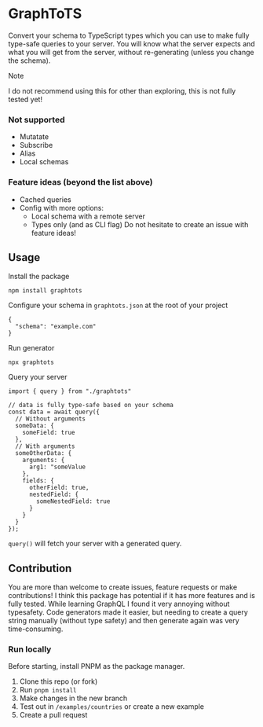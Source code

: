 # GraphToTS
Convert your schema to TypeScript types which you can use to make fully type-safe queries to your server.
You will know what the server expects and what you will get from the server, without re-generating (unless you change the schema).


> [!NOTE]
> I do not recommend using this for other than exploring, this is not fully tested yet!

### Not supported
- Mutatate
- Subscribe
- Alias
- Local schemas

### Feature ideas (beyond the list above)
- Cached queries
- Config with more options:
  - Local schema with a remote server
  - Types only (and as CLI flag)
Do not hesitate to create an issue with feature ideas!

## Usage
Install the package
```
npm install graphtots
```

Configure your schema in `graphtots.json` at the root of your project
```
{
  "schema": "example.com"
}
```

Run generator
```
npx graphtots
```

Query your server
```
import { query } from "./graphtots"

// data is fully type-safe based on your schema
const data = await query({
  // Without arguments
  someData: {
    someField: true
  },
  // With arguments
  someOtherData: {
    arguments: {
      arg1: "someValue
    },
    fields: {
      otherField: true,
      nestedField: {
        someNestedField: true
      }
    }
  }
});

```
`query()` will fetch your server with a generated query.

## Contribution
You are more than welcome to create issues, feature requests or make contributions!
I think this package has potential if it has more features and is fully tested.
While learning GraphQL I found it very annoying without typesafety. Code generators made it easier, but needing to create a query string manually (without type safety) and then generate again was very time-consuming.

### Run locally
Before starting, install PNPM as the package manager.

1. Clone this repo (or fork)
2. Run `pnpm install`
3. Make changes in the new branch
4. Test out in `/examples/countries` or create a new example
5. Create a pull request